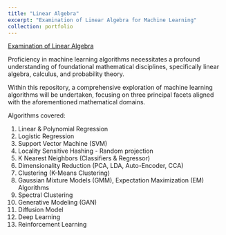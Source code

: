```yaml
---
title: "Linear Algebra"
excerpt: "Examination of Linear Algebra for Machine Learning"
collection: portfolio
---
```


[Examination of Linear Algebra](https://github.com/seungmindavid/Linear-Algebra)

Proficiency in machine learning algorithms necessitates a profound understanding of foundational mathematical disciplines, specifically linear algebra, calculus, and probability theory.

Within this repository, a comprehensive exploration of machine learning algorithms will be undertaken, focusing on three principal facets aligned with the aforementioned mathematical domains.

Algorithms covered:
1. Linear & Polynomial Regression 
2. Logistic Regression
3. Support Vector Machine (SVM)
4. Locality Sensitive Hashing - Random projection
5. K Nearest Neighbors (Classifiers & Regressor)
6. Dimensionality Reduction (PCA, LDA, Auto-Encoder, CCA)
7. Clustering (K-Means Clustering)
8. Gaussian Mixture Models (GMM), Expectation Maximization (EM) Algorithms
9. Spectral Clustering
10. Generative Modeling (GAN)
11. Diffusion Model
12. Deep Learning
13. Reinforcement Learning
